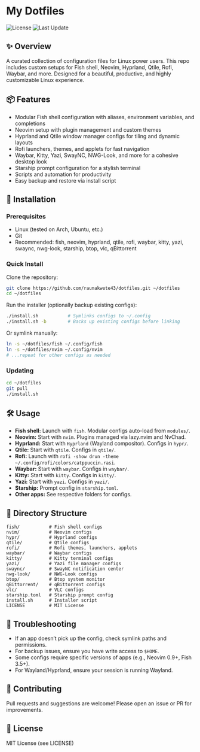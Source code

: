 # My Dotfiles

![License](https://img.shields.io/github/license/raunakwete43/dotfiles)
![Last Update](https://img.shields.io/github/last-commit/raunakwete43/dotfiles)

## ✨ Overview
A curated collection of configuration files for Linux power users. This repo includes custom setups for Fish shell, Neovim, Hyprland, Qtile, Rofi, Waybar, and more. Designed for a beautiful, productive, and highly customizable Linux experience.

## 📦 Features
- Modular Fish shell configuration with aliases, environment variables, and completions
- Neovim setup with plugin management and custom themes
- Hyprland and Qtile window manager configs for tiling and dynamic layouts
- Rofi launchers, themes, and applets for fast navigation
- Waybar, Kitty, Yazi, SwayNC, NWG-Look, and more for a cohesive desktop look
- Starship prompt configuration for a stylish terminal
- Scripts and automation for productivity
- Easy backup and restore via install script

## 🚀 Installation

### Prerequisites
- Linux (tested on Arch, Ubuntu, etc.)
- Git
- Recommended: fish, neovim, hyprland, qtile, rofi, waybar, kitty, yazi, swaync, nwg-look, starship, btop, vlc, qBittorrent

### Quick Install

Clone the repository:
```bash
git clone https://github.com/raunakwete43/dotfiles.git ~/dotfiles
cd ~/dotfiles
```

Run the installer (optionally backup existing configs):
```bash
./install.sh           # Symlinks configs to ~/.config
./install.sh -b        # Backs up existing configs before linking
```

Or symlink manually:
```bash
ln -s ~/dotfiles/fish ~/.config/fish
ln -s ~/dotfiles/nvim ~/.config/nvim
# ...repeat for other configs as needed
```

### Updating
```bash
cd ~/dotfiles
git pull
./install.sh
```

## 🛠️ Usage
- **Fish shell:** Launch with `fish`. Modular configs auto-load from `modules/`.
- **Neovim:** Start with `nvim`. Plugins managed via lazy.nvim and NvChad.
- **Hyprland:** Start with `Hyprland` (Wayland compositor). Configs in `hypr/`.
- **Qtile:** Start with `qtile`. Configs in `qtile/`.
- **Rofi:** Launch with `rofi -show drun -theme ~/.config/rofi/colors/catppuccin.rasi`.
- **Waybar:** Start with `waybar`. Configs in `waybar/`.
- **Kitty:** Start with `kitty`. Configs in `kitty/`.
- **Yazi:** Start with `yazi`. Configs in `yazi/`.
- **Starship:** Prompt config in `starship.toml`.
- **Other apps:** See respective folders for configs.

## 📁 Directory Structure
```
fish/           # Fish shell configs
nvim/           # Neovim configs
hypr/           # Hyprland configs
qtile/          # Qtile configs
rofi/           # Rofi themes, launchers, applets
waybar/         # Waybar configs
kitty/          # Kitty terminal configs
yazi/           # Yazi file manager configs
swaync/         # SwayNC notification center
nwg-look/       # NWG-Look configs
btop/           # Btop system monitor
qBittorrent/    # qBittorrent configs
vlc/            # VLC configs
starship.toml   # Starship prompt config
install.sh      # Installer script
LICENSE         # MIT License
```

## 🐞 Troubleshooting
- If an app doesn’t pick up the config, check symlink paths and permissions.
- For backup issues, ensure you have write access to `$HOME`.
- Some configs require specific versions of apps (e.g., Neovim 0.9+, Fish 3.5+).
- For Wayland/Hyprland, ensure your session is running Wayland.

## 🤝 Contributing
Pull requests and suggestions are welcome! Please open an issue or PR for improvements.

## 📜 License
MIT License (see LICENSE)
